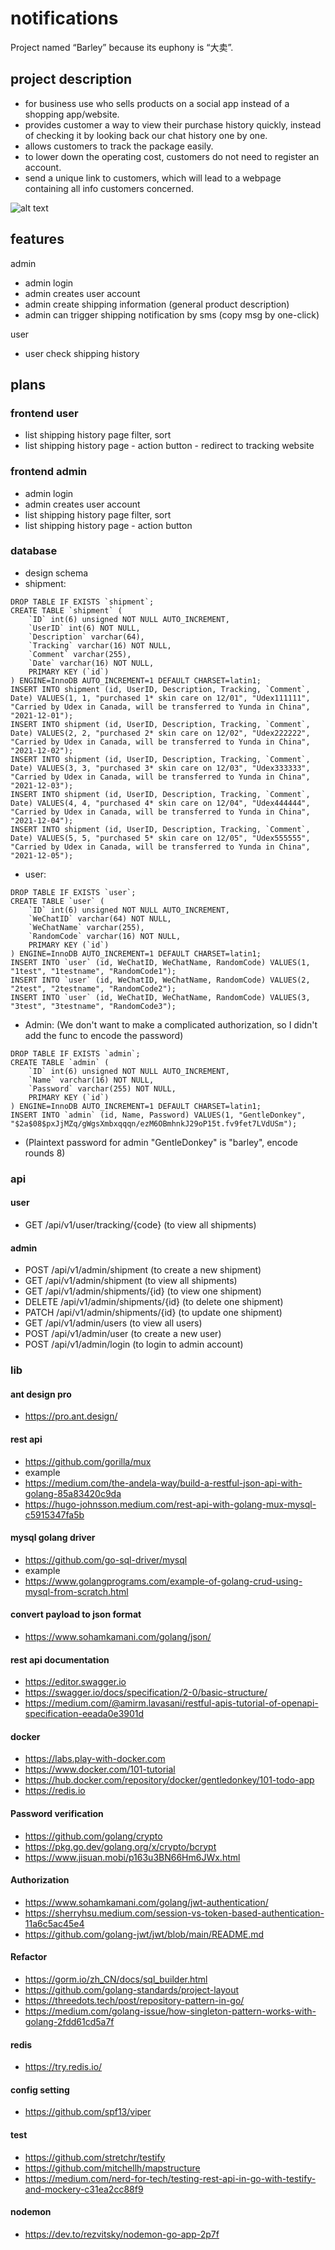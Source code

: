 # notifications
Project named “Barley” because its euphony is “大卖”. 

## project description
- for business use who sells products on a social app instead of a shopping app/website.
- provides customer a way to view their purchase history quickly, instead of checking it by looking back our chat history one by one. 
- allows customers to track the package easily.
- to lower down the operating cost, customers do not need to register an account.
- send a unique link to customers, which will lead to a webpage containing all info customers concerned.

![alt text](docs/system_diagram.png)

## features
admin
- admin login
- admin creates user account
- admin create shipping information (general product description)
- admin can trigger shipping notification by sms (copy msg by one-click)

user
- user check shipping history

## plans
### frontend user
- list shipping history page filter, sort 
- list shipping history page - action button - redirect to tracking website

### frontend admin
- admin login 
- admin creates user account
- list shipping history page filter, sort 
- list shipping history page - action button

### database
- design schema
- shipment: 
```
DROP TABLE IF EXISTS `shipment`;
CREATE TABLE `shipment` (
    `ID` int(6) unsigned NOT NULL AUTO_INCREMENT,
    `UserID` int(6) NOT NULL,
    `Description` varchar(64),
    `Tracking` varchar(16) NOT NULL,
    `Comment` varchar(255),
    `Date` varchar(16) NOT NULL,
    PRIMARY KEY (`id`)
) ENGINE=InnoDB AUTO_INCREMENT=1 DEFAULT CHARSET=latin1;
INSERT INTO shipment (id, UserID, Description, Tracking, `Comment`, Date) VALUES(1, 1, "purchased 1* skin care on 12/01", "Udex111111", "Carried by Udex in Canada, will be transferred to Yunda in China", "2021-12-01");
INSERT INTO shipment (id, UserID, Description, Tracking, `Comment`, Date) VALUES(2, 2, "purchased 2* skin care on 12/02", "Udex222222", "Carried by Udex in Canada, will be transferred to Yunda in China", "2021-12-02");
INSERT INTO shipment (id, UserID, Description, Tracking, `Comment`, Date) VALUES(3, 3, "purchased 3* skin care on 12/03", "Udex333333", "Carried by Udex in Canada, will be transferred to Yunda in China", "2021-12-03");
INSERT INTO shipment (id, UserID, Description, Tracking, `Comment`, Date) VALUES(4, 4, "purchased 4* skin care on 12/04", "Udex444444", "Carried by Udex in Canada, will be transferred to Yunda in China", "2021-12-04");
INSERT INTO shipment (id, UserID, Description, Tracking, `Comment`, Date) VALUES(5, 5, "purchased 5* skin care on 12/05", "Udex555555", "Carried by Udex in Canada, will be transferred to Yunda in China", "2021-12-05");
```
- user:
```
DROP TABLE IF EXISTS `user`;
CREATE TABLE `user` (
    `ID` int(6) unsigned NOT NULL AUTO_INCREMENT,
    `WeChatID` varchar(64) NOT NULL,
    `WeChatName` varchar(255),
    `RandomCode` varchar(16) NOT NULL,
    PRIMARY KEY (`id`)
) ENGINE=InnoDB AUTO_INCREMENT=1 DEFAULT CHARSET=latin1;
INSERT INTO `user` (id, WeChatID, WeChatName, RandomCode) VALUES(1, "1test", "1testname", "RandomCode1");
INSERT INTO `user` (id, WeChatID, WeChatName, RandomCode) VALUES(2, "2test", "2testname", "RandomCode2");
INSERT INTO `user` (id, WeChatID, WeChatName, RandomCode) VALUES(3, "3test", "3testname", "RandomCode3");
```
- Admin: (We don't want to make a complicated authorization, so I didn't add the func to encode the password)
```
DROP TABLE IF EXISTS `admin`;
CREATE TABLE `admin` (
    `ID` int(6) unsigned NOT NULL AUTO_INCREMENT,
    `Name` varchar(16) NOT NULL,
    `Password` varchar(255) NOT NULL,
    PRIMARY KEY (`id`)
) ENGINE=InnoDB AUTO_INCREMENT=1 DEFAULT CHARSET=latin1;
INSERT INTO `admin` (id, Name, Password) VALUES(1, "GentleDonkey", "$2a$08$pxJjMZq/gWgsXmbxqqqn/ezM6OBmhnkJ29oP15t.fv9fet7LVdUSm");
```
- (Plaintext password for admin "GentleDonkey" is "barley", encode rounds 8)
### api
#### user
- GET /api/v1/user/tracking/{code} (to view all shipments)
#### admin
- POST /api/v1/admin/shipment (to create a new shipment)
- GET /api/v1/admin/shipment (to view all shipments)
- GET /api/v1/admin/shipments/{id} (to view one shipment)
- DELETE /api/v1/admin/shipments/{id} (to delete one shipment)
- PATCH /api/v1/admin/shipments/{id} (to update one shipment)
- GET /api/v1/admin/users (to view all users)
- POST /api/v1/admin/user (to create a new user)
- POST /api/v1/admin/login (to login to admin account)

### lib
#### ant design pro
- https://pro.ant.design/
#### rest api
- https://github.com/gorilla/mux
- example
- https://medium.com/the-andela-way/build-a-restful-json-api-with-golang-85a83420c9da
- https://hugo-johnsson.medium.com/rest-api-with-golang-mux-mysql-c5915347fa5b
#### mysql golang driver 
- https://github.com/go-sql-driver/mysql
- example
- https://www.golangprograms.com/example-of-golang-crud-using-mysql-from-scratch.html
#### convert payload to json format
- https://www.sohamkamani.com/golang/json/
#### rest api documentation
- https://editor.swagger.io
- https://swagger.io/docs/specification/2-0/basic-structure/
- https://medium.com/@amirm.lavasani/restful-apis-tutorial-of-openapi-specification-eeada0e3901d
#### docker
- https://labs.play-with-docker.com
- https://www.docker.com/101-tutorial
- https://hub.docker.com/repository/docker/gentledonkey/101-todo-app
- https://redis.io
#### Password verification
- https://github.com/golang/crypto
- https://pkg.go.dev/golang.org/x/crypto/bcrypt
- https://www.jisuan.mobi/p163u3BN66Hm6JWx.html
#### Authorization
- https://www.sohamkamani.com/golang/jwt-authentication/
- https://sherryhsu.medium.com/session-vs-token-based-authentication-11a6c5ac45e4
- https://github.com/golang-jwt/jwt/blob/main/README.md
#### Refactor
- https://gorm.io/zh_CN/docs/sql_builder.html
- https://github.com/golang-standards/project-layout
- https://threedots.tech/post/repository-pattern-in-go/
- https://medium.com/golang-issue/how-singleton-pattern-works-with-golang-2fdd61cd5a7f
#### redis
- https://try.redis.io/
#### config setting
- https://github.com/spf13/viper
#### test
- https://github.com/stretchr/testify
- https://github.com/mitchellh/mapstructure
- https://medium.com/nerd-for-tech/testing-rest-api-in-go-with-testify-and-mockery-c31ea2cc88f9
#### nodemon
- https://dev.to/rezvitsky/nodemon-go-app-2p7f

